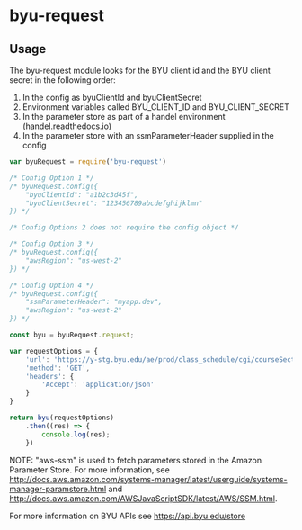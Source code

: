 # byu-request
## Usage
The byu-request module looks for the BYU client id and the BYU client secret in the following order:

1. In the config as byuClientId and byuClientSecret
2. Environment variables called BYU_CLIENT_ID and BYU_CLIENT_SECRET
3. In the parameter store as part of a handel environment (handel.readthedocs.io)
4. In the parameter store with an ssmParameterHeader supplied in the config


``` javascript
var byuRequest = require('byu-request')

/* Config Option 1 */
/* byuRequest.config({
    "byuClientId": "a1b2c3d45f",
    "byuClientSecret": "123456789abcdefghijklmn"
}) */

/* Config Options 2 does not require the config object */

/* Config Option 3 */
/* byuRequest.config({
    "awsRegion": "us-west-2"
}) */

/* Config Option 4 */
/* byuRequest.config({
    "ssmParameterHeader": "myapp.dev",
    "awsRegion": "us-west-2"
}) */

const byu = byuRequest.request;

var requestOptions = {
    'url': 'https://y-stg.byu.edu/ae/prod/class_schedule/cgi/courseSection.cgi/json/20175/psych/350/001',
    'method': 'GET',
    'headers': {
        'Accept': 'application/json'
    }
}

return byu(requestOptions)
    .then((res) => {
        console.log(res);
    })
```
NOTE: "aws-ssm" is used to fetch parameters stored in the Amazon Parameter Store.  For more information, see http://docs.aws.amazon.com/systems-manager/latest/userguide/systems-manager-paramstore.html and http://docs.aws.amazon.com/AWSJavaScriptSDK/latest/AWS/SSM.html.

For more information on BYU APIs see https://api.byu.edu/store